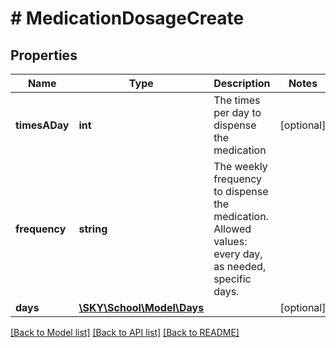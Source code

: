 # # MedicationDosageCreate

## Properties

Name | Type | Description | Notes
------------ | ------------- | ------------- | -------------
**timesADay** | **int** | The times per day to dispense the medication | [optional]
**frequency** | **string** | The weekly frequency to dispense the medication. Allowed values: every day, as needed, specific days. |
**days** | [**\SKY\School\Model\Days**](Days.md) |  | [optional]

[[Back to Model list]](../../README.md#models) [[Back to API list]](../../README.md#endpoints) [[Back to README]](../../README.md)
